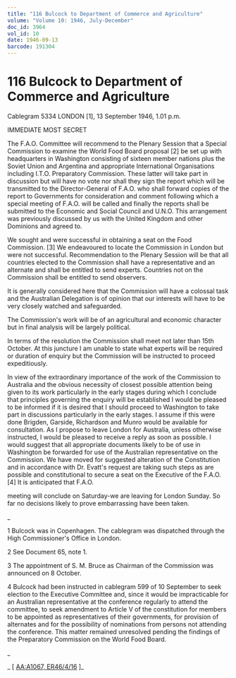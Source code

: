 ```yaml
---
title: "116 Bulcock to Department of Commerce and Agriculture"
volume: "Volume 10: 1946, July-December"
doc_id: 3964
vol_id: 10
date: 1946-09-13
barcode: 191304
---
```


# 116 Bulcock to Department of Commerce and Agriculture

Cablegram 5334 LONDON [1], 13 September 1946, 1.01 p.m.

IMMEDIATE MOST SECRET

The F.A.O. Committee will recommend to the Plenary Session that a Special Commission to examine the World Food Board proposal [2] be set up with headquarters in Washington consisting of sixteen member nations plus the Soviet Union and Argentina and appropriate International Organisations including I.T.O. Preparatory Commission. These latter will take part in discussion but will have no vote nor shall they sign the report which will be transmitted to the Director-General of F.A.O. who shall forward copies of the report to Governments for consideration and comment following which a special meeting of F.A.O. will be called and finally the reports shall be submitted to the Economic and Social Council and U.N.O. This arrangement was previously discussed by us with the United Kingdom and other Dominions and agreed to.

We sought and were successful in obtaining a seat on the Food Commission. [3] We endeavoured to locate the Commission in London but were not successful. Recommendation to the Plenary Session will be that all countries elected to the Commission shall have a representative and an alternate and shall be entitled to send experts. Countries not on the Commission shall be entitled to send observers.

It is generally considered here that the Commission will have a colossal task and the Australian Delegation is of opinion that our interests will have to be very closely watched and safeguarded.

The Commission's work will be of an agricultural and economic character but in final analysis will be largely political.

In terms of the resolution the Commission shall meet not later than 15th October. At this juncture I am unable to state what experts will be required or duration of enquiry but the Commission will be instructed to proceed expeditiously.

In view of the extraordinary importance of the work of the Commission to Australia and the obvious necessity of closest possible attention being given to its work particularly in the early stages during which I conclude that principles governing the enquiry will be established I would be pleased to be informed if it is desired that I should proceed to Washington to take part in discussions particularly in the early stages. I assume if this were done Brigden, Garside, Richardson and Munro would be available for consultation. As I propose to leave London for Australia, unless otherwise instructed, I would be pleased to receive a reply as soon as possible. I would suggest that all appropriate documents likely to be of use in Washington be forwarded for use of the Australian representative on the Commission. We have moved for suggested alteration of the Constitution and in accordance with Dr. Evatt's request are taking such steps as are possible and constitutional to secure a seat on the Executive of the F.A.O. [4] It is anticipated that F.A.O.

meeting will conclude on Saturday-we are leaving for London Sunday. So far no decisions likely to prove embarrassing have been taken.

_

1 Bulcock was in Copenhagen. The cablegram was dispatched through the High Commissioner's Office in London.

2 See Document 65, note 1.

3 The appointment of S. M. Bruce as Chairman of the Commission was announced on 8 October.

4 Bulcock had been instructed in cablegram 599 of 10 September to seek election to the Executive Committee and, since it would be impracticable for an Australian representative at the conference regularly to attend the committee, to seek amendment to Article V of the constitution for members to be appointed as representatives of their governments, for provision of alternates and for the possibility of nominations from persons not attending the conference. This matter remained unresolved pending the findings of the Preparatory Commission on the World Food Board.

_

_ [ [AA:A1067, ER46/4/16](http://www.naa.gov.au/cgi-bin/Search?O=I&Number=191304) ]_
